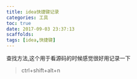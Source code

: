 ```yaml
---
title: idea快捷键记录
categories: 工具
toc: true
date: 2017-09-03 23:37:13
scaffolds:
tags: [idea,快捷键]
---
```

查找方法,这个用于看源码的时候感觉很好用记录一下
> ctrl+shift+alt+n

